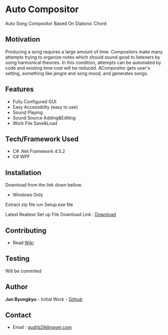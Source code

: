 # Auto Compositor

Auto Song Compositor Based On Diatonic Chord

## Motivation

Producing a song requires a large amount of time. 
Compositors make many attempts trying to organize notes which should sound good to listeners by using harmonical theories.
In this condition, attempts can be automated by code and existing time cost will be reduced.
ACompositor gets user's setting, something like jengre and song mood, and generates songs.

## Features

* Fully Configured GUI
* Easy Accessibilty (easy to use)
* Sound Playing
* Sound Source Adding&Editing
* Work File Save&Load

## Tech/Framework Used

* C# .Net Framework 4.5.2
* C# WPF

## Installation

Download from the link down bellow.

* Windows Only

Extract zip file
run Setup.exe file

Latest Realese Set up File Download Link : [Download](https://drive.google.com/file/d/1Zz22HaR8oJMro9wszAYIPe_84AU-RUO4/view?usp=sharing)

## Contributing

* Read [Wiki](https://github.com/coxozo123/ACompositor/wiki/How-to-Contribute)

## Testing

Will be commited

## Author

**Jun Byungkyu** - Initial Work - [Github](https://github.com/coxozo123)

## Contact

* Email : qudrb29@naver.com
